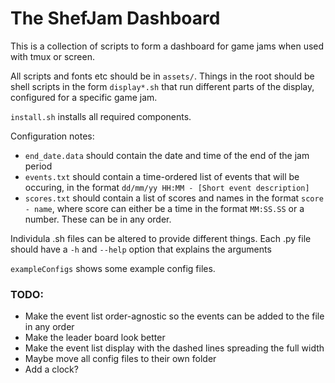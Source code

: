 The ShefJam Dashboard
=====================

This is a collection of scripts to form a dashboard for game jams when used with tmux or screen.

All scripts and fonts etc should be in `assets/`. Things in the root should be shell scripts in the form `display*.sh` that run different
parts of the display, configured for a specific game jam.

`install.sh` installs all required components.

Configuration notes:
- `end_date.data` should contain the date and time of the end of the jam period
- `events.txt` should contain a time-ordered list of events that will be occuring, in the format `dd/mm/yy HH:MM - [Short event description]`
- `scores.txt` should contain a list of scores and names in the format `score - name`, where score can either be a time in the format `MM:SS.SS` or a number. These can be in any order.

Individula .sh files can be altered to provide different things. Each .py file should have a `-h` and `--help` option that explains the arguments

`exampleConfigs` shows some example config files.


### TODO:
- Make the event list order-agnostic so the events can be added to the file in any order
- Make the leader board look better
- Make the event list display with the dashed lines spreading the full width
- Maybe move all config files to their own folder
- Add a clock?

